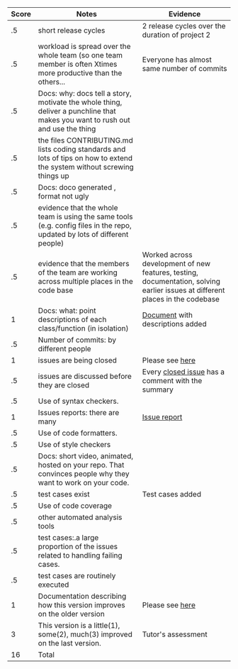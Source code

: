 
|Score|Notes| Evidence|
|-|-----|---------|
|.5| short release cycles|2 release cycles over the duration of project 2|
|.5| workload is spread over the whole team (so one team member is often Xtimes more productive than the others...|Everyone has almost same number of commits|
|.5|Docs: why: docs tell a story, motivate the whole thing, deliver a punchline that makes you want to rush out and use the thing | |
|.5|the files CONTRIBUTING.md lists coding standards and lots of tips on how to extend the system without screwing things up  | |
|.5|Docs: doco generated , format not ugly  | |
|.5|evidence that the whole team is using the same tools (e.g. config files in the repo, updated by lots of different people) | |
|.5|evidence that the members of the team are working across multiple places in the code base |Worked across development of new features, testing, documentation, solving earlier issues at different places in the codebase |
|1|Docs: what: point descriptions of each class/function (in isolation)  |[Document]() with descriptions added|
|.5|Number of commits: by different people  ||
|1|issues are being closed |Please see [here](https://github.com/prithvish-doshi-17/CalBot/issues?q=is%3Aissue+is%3Aclosed)|
|.5|issues are discussed before they are closed |Every [closed issue](https://github.com/prithvish-doshi-17/CalBot/issues?q=is%3Aissue+is%3Aclosed) has a comment with the summary|
|.5|Use of syntax checkers. ||
|1|Issues reports: there are many  |[Issue report]()|
|.5|Use of code formatters. ||
|.5|Use of style checkers ||
|.5|Docs: short video, animated, hosted on your repo. That convinces people why they want to work on your code. | |
|.5|test cases exist  |Test cases added|
|.5|Use of code coverage  ||
|.5|other automated analysis tools  ||
|.5|test cases:.a large proportion of the issues related to handling failing cases. ||
|.5|test cases are routinely executed ||
|1|Documentation describing how this version improves on the older version|Please see [here](https://github.com/prithvish-doshi-17/CalBot#updates-from-previous-version)| 
|3|This version is a little(1), some(2), much(3) improved on the last version.|Tutor's assessment| 
|16| Total|

